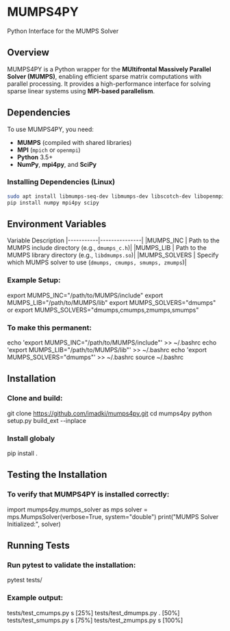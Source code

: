 
# MUMPS4PY  
Python Interface for the MUMPS Solver  

## Overview  
MUMPS4PY is a Python wrapper for the **MUltifrontal Massively Parallel Solver (MUMPS)**, enabling efficient sparse matrix computations with parallel processing. It provides a high-performance interface for solving sparse linear systems using **MPI-based parallelism**.  

## Dependencies  
To use MUMPS4PY, you need:  
- **MUMPS** (compiled with shared libraries)  
- **MPI** (`mpich` or `openmpi`)  
- **Python** 3.5+  
- **NumPy**, **mpi4py**, and **SciPy**  

### Installing Dependencies (Linux)  
```bash
sudo apt install libmumps-seq-dev libmumps-dev libscotch-dev libopenmpi-dev
pip install numpy mpi4py scipy
```

## Environment Variables

Variable	Description
|-----------|---------------|
|MUMPS_INC	| Path to the MUMPS include directory (e.g., ``dmumps_c.h``)|
|MUMPS_LIB	| Path to the MUMPS library directory (e.g., ``libdmumps.so``)|
|MUMPS_SOLVERS	| Specify which MUMPS solver to use (``dmumps, cmumps, smumps, zmumps``)|

### Example Setup:

export MUMPS_INC="/path/to/MUMPS/include"
export MUMPS_LIB="/path/to/MUMPS/lib"
export MUMPS_SOLVERS="dmumps" or export MUMPS_SOLVERS="dmumps,cmumps,zmumps,smumps"

### To make this permanent:

echo 'export MUMPS_INC="/path/to/MUMPS/include"' >> ~/.bashrc
echo 'export MUMPS_LIB="/path/to/MUMPS/lib"' >> ~/.bashrc
echo 'export MUMPS_SOLVERS="dmumps"' >> ~/.bashrc
source ~/.bashrc

## Installation

### Clone and build:

git clone https://github.com/imadki/mumps4py.git
cd mumps4py
python setup.py build_ext --inplace

### Install globaly

pip install .


## Testing the Installation

### To verify that MUMPS4PY is installed correctly:

import mumps4py.mumps_solver as mps
solver = mps.MumpsSolver(verbose=True, system="double")
print("MUMPS Solver Initialized:", solver)


## Running Tests

### Run pytest to validate the installation:

pytest tests/

### Example output:

tests/test_cmumps.py s  [25%]
tests/test_dmumps.py .  [50%]
tests/test_smumps.py s  [75%]
tests/test_zmumps.py s  [100%]
